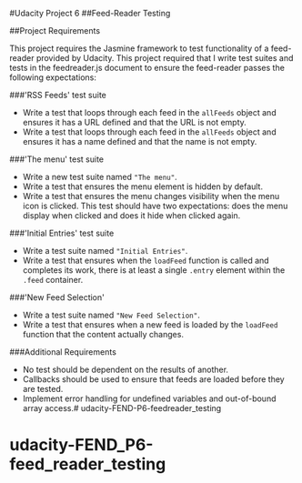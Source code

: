 #Udacity Project 6
##Feed-Reader Testing

##Project Requirements

This project requires the Jasmine framework to test functionality of a feed-reader provided by Udacity.  This project required that I write test suites and tests in the feedreader.js document to ensure the feed-reader passes the following expectations:

###'RSS Feeds' test suite
* Write a test that loops through each feed in the `allFeeds` object and ensures it has a URL defined and that the URL is not empty.
* Write a test that loops through each feed in the `allFeeds` object and ensures it has a name defined and that the name is not empty.

###'The menu' test suite
* Write a new test suite named `"The menu"`.
* Write a test that ensures the menu element is hidden by default.
* Write a test that ensures the menu changes visibility when the menu icon is clicked. This test should have two expectations: does the menu display when clicked and does it hide when clicked again.

###'Initial Entries' test suite
* Write a test suite named `"Initial Entries"`.
* Write a test that ensures when the `loadFeed` function is called and completes its work, there is at least a single `.entry` element within the `.feed` container.

###'New Feed Selection'
* Write a test suite named `"New Feed Selection"`.
* Write a test that ensures when a new feed is loaded by the `loadFeed` function that the content actually changes.

###Additional Requirements
* No test should be dependent on the results of another.
* Callbacks should be used to ensure that feeds are loaded before they are tested.
* Implement error handling for undefined variables and out-of-bound array access.# udacity-FEND-P6-feedreader_testing
# udacity-FEND_P6-feed_reader_testing
